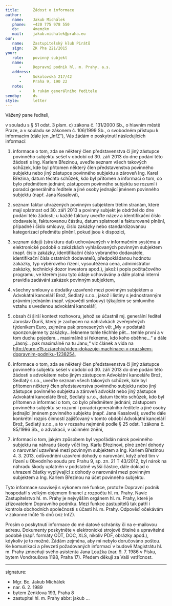 ```yaml
---
title:      Žádost o informace
author:
   name:    Jakub Michálek
   phone:   +420 775 978 550
   ds:      4memzkm
   mail:    jakub.michalek@praha.eu
our:
   name:    Zastupitelský klub Pirátů
   sign:    ZK Pha 221/2015
your:
   role:    povinný subjekt
   name:
      -     Dopravní podnik hl. m. Prahy, a.s.
   address:
      -     Sokolovská 217/42
      -     Praha 9, 190 22
   note: 
      -     k rukám generálního ředitele
sendby:     ds
style:      letter
---
```


Vážený pane řediteli,

v souladu s § 51 odst. 3 písm. c) zákona č. 131/2000 Sb., o hlavním městě Praze, a v souladu se zákonem č. 106/1999 Sb., o svobodném přístupu k informacím (dále jen „InfZ“), Vás žádám o poskytnutí následujících informací:

1. informace o tom, zda se některý člen představenstva či jiný zástupce povinného subjektu sešel v období od 30. září 2013 do dne podání této žádosti s Ing. Karlem Březinou, uveďte seznam všech takových schůzek, kde byl přítomen některý člen představenstva povinného subjektu nebo jiný zástupce povinného subjektu a zároveň Ing. Karel Březina, datum těchto schůzek, kdo byl přítomen a informaci o tom, co bylo předmětem jednání; zástupcem povinného subjektu se rozumí i poradci generálního ředitele a jiné osoby jednající jménem povinného subjektu (např. Jana Kasalová),

2. seznam faktur uhrazených povinným subjektem třetím stranám, které mají splatnost od 30. září 2013 a povinný subjekt je obdržel do dne podání této žádosti; u každé faktury uveďte název a identifikační číslo dodavatele, fakturovanou částku, datum splatnosti a fakturované plnění, případně i číslo smlouvy, číslo zakázky nebo standardizovanou kategorizaci předmětu plnění, pokud jsou k dispozici,

3. seznam údajů (strukturu dat) uchovávaných v informačním systému a elektronické podobě o zakázkách vyhlašovaných povinným subjektem (např. číslo zakázky, identifikační číslo vybraného dodavatele, identifikační čísla ostatních dodavatelů, předpokládanou hodnotu zakázky, typ výběrového řízení, vysoutěžená cena, administrátor zakázky, technický dozor investora apod.), jakož i popis počítačového programu, ve kterém jsou tyto údaje uchovávány a dále platná interní pravidla zadávání zakázek povinným subjektem, 

4. všechny smlouvy a dodatky uzavřené mezi povinným subjektem a Advokátní kanceláří Brož, Sedlatý s.r.o., jakož i listiny s jednostranným právním jednáním (např. výpovědi smlouvy) týkajícím se smluvního vztahu s uvedenou advokátní kanceláří, 

5. obsah či širší kontext rozhovoru, jehož se účastnil mj. generální ředitel Jaroslav Ďuriš, který je zachycen na nahrávkách zveřejněných týdeníkem Euro, zejména pak pronesených vět „My v podstatě sponzorujeme ty zakázky…řekneme tohle těchhle pět… tenhle první a v tom duchu pojedem… maximálně si řekneme, kdo koho oběhne…“ a dále „Jasný… pak maximálně na tu Janu,“ viz článek a vida na <http://euro.e15.cz/archiv/video-dokazuje-machinace-v-prazskem-dopravnim-podniku-1238254>,

6. informace o tom, zda se některý člen představenstva či jiný zástupce povinného subjektu sešel v období od 30. září 2013 do dne podání této žádosti s advokátem nebo jiným zástupcem Advokátní kanceláře Brož, Sedlatý s.r.o., uveďte seznam všech takových schůzek, kde byl přítomen některý člen představenstva povinného subjektu nebo jiný zástupce povinného subjektu a zároveň advokát nebo jiný zástupce Advokátní kanceláře Brož, Sedlatý s.r.o., datum těchto schůzek, kdo byl přítomen a informaci o tom, co bylo předmětem jednání; zástupcem povinného subjektu se rozumí i poradci generálního ředitele a jiné osoby jednající jménem povinného subjektu (např. Jana Kasalová); uveďte dále konkrétní rozpis činností zajišťovaný v tomto období Advokátní kanceláří Brož, Sedlatý s.r.o., a to v rozsahu nejméně podle § 25 odst. 1 zákona č. 85/1996 Sb., o advokacii, v účinném znění,

7. informaci o tom, jakým způsobem byl vypořádán nárok povinného subjektu na náhradu škody vůči Ing. Karlu Březinovi, plné znění dohody o narovnání uzavřené mezi povinným subjektem a Ing. Karlem Březinou 4. 3. 2013, odůvodnění uzavření dohody o narovnání, když před tím v řízení u Obvodního soudu pro Prahu 9, sp. zn. 21 T 43/2012, byl nárok na náhradu škody uplatněn v podstatně vyšší částce, dále doklad o uhrazení částky vyplývající z dohody o narovnání mezi povinným subjektem a Ing. Karlem Březinou na účet povinného subjektu. 

Tyto informace souvisejí s výkonem mé funkce, protože Dopravní podnik hospodaří s velkým objemem financí z rozpočtu hl. m. Prahy. Navíc Zastupitelstvo hl. m. Prahy je nejvyšším orgánem hl. m. Prahy, které je zřizovatelem Dopravního podniku. Mezi funkce zastupitelů tak patří i kontrola obchodních společností s účastí hl. m. Prahy. Odpověď očekávám v zákonné lhůtě 15 dnů (viz InfZ).

Prosím o poskytnutí informace do mé datové schránky či na e-mailovou adresu. Dokumenty poskytněte v elektronické strojově čitelné a upravitelné podobě (např. formáty ODT, DOC, XLS, nikoliv PDF, obrázky apod.), kdykoliv je to možné. Žádám zejména, aby mi nebylo doručováno poštou. Ke komunikaci a převzetí požadovaných informací v budově Magistrátu hl. m. Prahy zmocňuji svého asistenta Jana Loužka (nar. 9. 7. 1986 v Písku, bytem Vondroušova 1198, Praha 17). Předem děkuji za Vaši vstřícnost.

---
signature:
  - Mgr. Bc. Jakub Michálek
  - nar. 6. 2. 1989
  - bytem Zenklova 193, Praha 8
  - zastupitel hl. m. Prahy
abbr:       jakub
...
